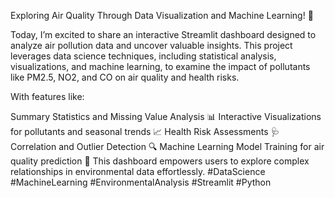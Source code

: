  Exploring Air Quality Through Data Visualization and Machine Learning! 🚀

Today, I’m excited to share an interactive Streamlit dashboard designed to analyze air pollution data and uncover valuable insights. This project leverages data science techniques, including statistical analysis, visualizations, and machine learning, to examine the impact of pollutants like PM2.5, NO2, and CO on air quality and health risks.

With features like:

Summary Statistics and Missing Value Analysis 📊
Interactive Visualizations for pollutants and seasonal trends 📈
Health Risk Assessments 🩺
Correlation and Outlier Detection 🔍
Machine Learning Model Training for air quality prediction 🤖
This dashboard empowers users to explore complex relationships in environmental data effortlessly.
#DataScience #MachineLearning #EnvironmentalAnalysis #Streamlit #Python
